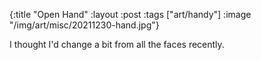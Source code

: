 {:title "Open Hand"
 :layout :post
 :tags ["art/handy"]
 :image "/img/art/misc/20211230-hand.jpg"}

I thought I'd change a bit from all the faces recently.
